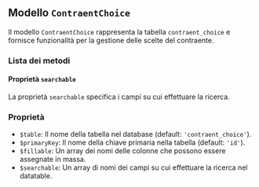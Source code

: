 ## Modello `ContraentChoice`

Il modello `ContraentChoice` rappresenta la tabella `contraent_choice` e fornisce funzionalità per la gestione delle scelte del contraente.

### Lista dei metodi

#### Proprietà `searchable`

La proprietà `searchable` specifica i campi su cui effettuare la ricerca.

### Proprietà

* `$table`: Il nome della tabella nel database (default: `'contraent_choice'`).
* `$primaryKey`: Il nome della chiave primaria nella tabella (default: `'id'`).
* `$fillable`: Un array dei nomi delle colonne che possono essere assegnate in massa.
* `$searchable`: Un array di nomi dei campi su cui effettuare la ricerca nel datatable.
